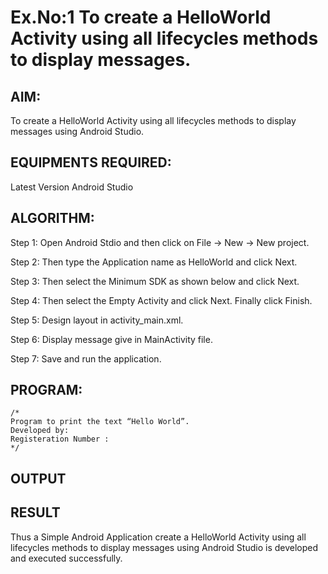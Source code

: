 # Ex.No:1 To create a HelloWorld Activity using all lifecycles methods to display messages.


## AIM:

To create a HelloWorld Activity using all lifecycles methods to display messages using Android Studio.

## EQUIPMENTS REQUIRED:

Latest Version Android Studio

## ALGORITHM:

Step 1: Open Android Stdio and then click on File -> New -> New project.

Step 2: Then type the Application name as HelloWorld and click Next. 

Step 3: Then select the Minimum SDK as shown below and click Next.

Step 4: Then select the Empty Activity and click Next. Finally click Finish.

Step 5: Design layout in activity_main.xml.

Step 6: Display message give in MainActivity file. 

Step 7: Save and run the application.

## PROGRAM:
```
/*
Program to print the text “Hello World”.
Developed by:
Registeration Number :
*/
```

## OUTPUT




## RESULT
Thus a Simple Android Application create a HelloWorld Activity using all lifecycles methods to display messages using Android Studio is developed and executed successfully.
